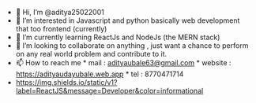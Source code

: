 - 👋 Hi, I’m @aditya25022001
- 👀 I’m interested in Javascript and python basically web development that too frontend (currently)
- 🌱 I’m currently learning ReactJs and NodeJs (the MERN stack)
- 💞️ I’m looking to collaborate on anything , just want a chance to perform on any real world problem and contribute to it.
- 📫 How to reach me 
      *  mail : adityaubale63@gmail.com
      *  website : https://adityaudayubale.web.app
      *  tel : 8770471714 
- https://img.shields.io/static/v1?label=ReactJS&message=Developer&color=informational
<!---
aditya25022001/aditya25022001 is a ✨ special ✨ repository because its `README.md` (this file) appears on your GitHub profile.
You can click the Preview link to take a look at your changes.
--->

